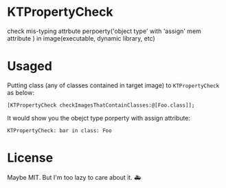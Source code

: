 # KTPropertyCheck
check mis-typing attrbute perpoerty('object type' with 'assign' mem attribute ) in image(executable, dynamic library, etc)

# Usaged

Putting class (any of classes contained in target image) to `KTPropertyCheck` as below:

```objc
[KTPropertyCheck checkImagesThatContainClasses:@[Foo.class]];
```

It would show you the obejct type porperty with assign attribute:
```
KTPropertyCheck: bar in class: Foo
```

# License
Maybe MIT. But I'm too lazy to care about it. 🚑
